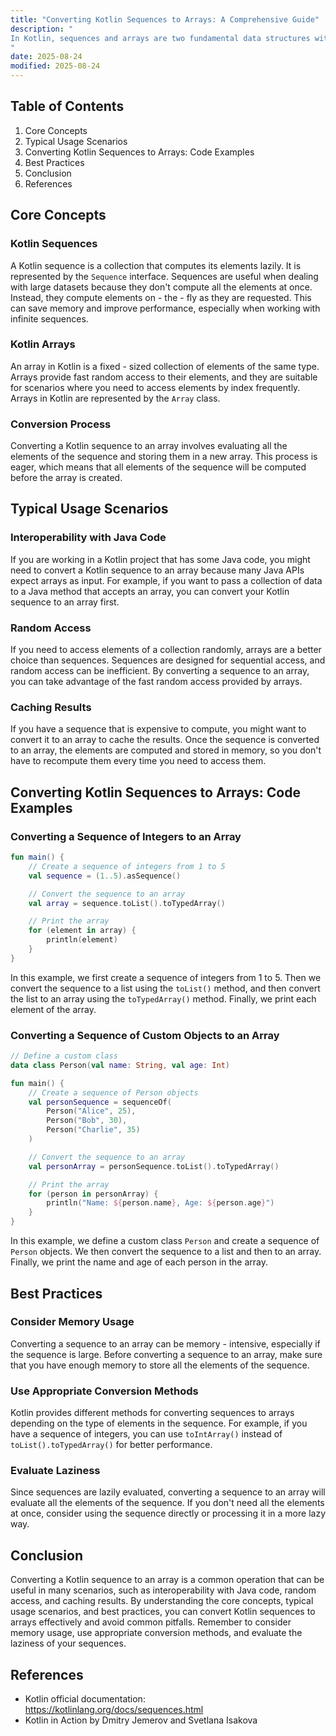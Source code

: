 ```yaml
---
title: "Converting Kotlin Sequences to Arrays: A Comprehensive Guide"
description: "
In Kotlin, sequences and arrays are two fundamental data structures with distinct characteristics and use cases. A sequence in Kotlin is a lazily evaluated collection, which means that elements are computed only when they are needed. On the other hand, an array is a fixed - sized collection that stores elements in a contiguous memory location.   There are scenarios where you might need to convert a Kotlin sequence to an array. For example, when you want to pass the data to a function that expects an array, or when you need to perform operations that are more efficient on arrays, such as random access. This blog post will explore the core concepts, typical usage scenarios, and best practices for converting a Kotlin sequence to an array.
"
date: 2025-08-24
modified: 2025-08-24
---
```


## Table of Contents
1. Core Concepts
2. Typical Usage Scenarios
3. Converting Kotlin Sequences to Arrays: Code Examples
4. Best Practices
5. Conclusion
6. References

## Core Concepts

### Kotlin Sequences
A Kotlin sequence is a collection that computes its elements lazily. It is represented by the `Sequence` interface. Sequences are useful when dealing with large datasets because they don't compute all the elements at once. Instead, they compute elements on - the - fly as they are requested. This can save memory and improve performance, especially when working with infinite sequences.

### Kotlin Arrays
An array in Kotlin is a fixed - sized collection of elements of the same type. Arrays provide fast random access to their elements, and they are suitable for scenarios where you need to access elements by index frequently. Arrays in Kotlin are represented by the `Array` class.

### Conversion Process
Converting a Kotlin sequence to an array involves evaluating all the elements of the sequence and storing them in a new array. This process is eager, which means that all elements of the sequence will be computed before the array is created.

## Typical Usage Scenarios

### Interoperability with Java Code
If you are working in a Kotlin project that has some Java code, you might need to convert a Kotlin sequence to an array because many Java APIs expect arrays as input. For example, if you want to pass a collection of data to a Java method that accepts an array, you can convert your Kotlin sequence to an array first.

### Random Access
If you need to access elements of a collection randomly, arrays are a better choice than sequences. Sequences are designed for sequential access, and random access can be inefficient. By converting a sequence to an array, you can take advantage of the fast random access provided by arrays.

### Caching Results
If you have a sequence that is expensive to compute, you might want to convert it to an array to cache the results. Once the sequence is converted to an array, the elements are computed and stored in memory, so you don't have to recompute them every time you need to access them.

## Converting Kotlin Sequences to Arrays: Code Examples

### Converting a Sequence of Integers to an Array
```kotlin
fun main() {
    // Create a sequence of integers from 1 to 5
    val sequence = (1..5).asSequence()

    // Convert the sequence to an array
    val array = sequence.toList().toTypedArray()

    // Print the array
    for (element in array) {
        println(element)
    }
}
```
In this example, we first create a sequence of integers from 1 to 5. Then we convert the sequence to a list using the `toList()` method, and then convert the list to an array using the `toTypedArray()` method. Finally, we print each element of the array.

### Converting a Sequence of Custom Objects to an Array
```kotlin
// Define a custom class
data class Person(val name: String, val age: Int)

fun main() {
    // Create a sequence of Person objects
    val personSequence = sequenceOf(
        Person("Alice", 25),
        Person("Bob", 30),
        Person("Charlie", 35)
    )

    // Convert the sequence to an array
    val personArray = personSequence.toList().toTypedArray()

    // Print the array
    for (person in personArray) {
        println("Name: ${person.name}, Age: ${person.age}")
    }
}
```
In this example, we define a custom class `Person` and create a sequence of `Person` objects. We then convert the sequence to a list and then to an array. Finally, we print the name and age of each person in the array.

## Best Practices

### Consider Memory Usage
Converting a sequence to an array can be memory - intensive, especially if the sequence is large. Before converting a sequence to an array, make sure that you have enough memory to store all the elements of the sequence.

### Use Appropriate Conversion Methods
Kotlin provides different methods for converting sequences to arrays depending on the type of elements in the sequence. For example, if you have a sequence of integers, you can use `toIntArray()` instead of `toList().toTypedArray()` for better performance.

### Evaluate Laziness
Since sequences are lazily evaluated, converting a sequence to an array will evaluate all the elements of the sequence. If you don't need all the elements at once, consider using the sequence directly or processing it in a more lazy way.

## Conclusion
Converting a Kotlin sequence to an array is a common operation that can be useful in many scenarios, such as interoperability with Java code, random access, and caching results. By understanding the core concepts, typical usage scenarios, and best practices, you can convert Kotlin sequences to arrays effectively and avoid common pitfalls. Remember to consider memory usage, use appropriate conversion methods, and evaluate the laziness of your sequences.

## References
- Kotlin official documentation: https://kotlinlang.org/docs/sequences.html
- Kotlin in Action by Dmitry Jemerov and Svetlana Isakova